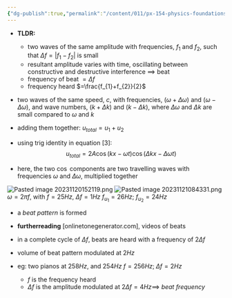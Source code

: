 ```yaml
---
{"dg-publish":true,"permalink":"/content/011/px-154-physics-foundations/px-154-f-waves/px-154-f3b-beats/","noteIcon":"1","created":"2025-08-27T13:14:00.070+01:00","updated":"2024-11-26T19:52:09.000+00:00"}
---
```


- **TLDR:**
	- two waves of the same amplitude with frequencies, $f_{1}$ and $f_{2}$, such that $\Delta f=|f_{1}-f_{2}|$ is small
	- resultant amplitude varies with time, oscillating between constructive and destructive interference $\implies$ beat
	- frequency of beat $=\Delta f$
	- frequency heard $=\frac{f_{1}+f_{2}}{2}$

- two waves of the same speed, $c$, with frequencies, $(\omega+ \Delta \omega)$ and $(\omega - \Delta \omega)$, and wave numbers, $(k+\Delta k)$ and $(k - \Delta k)$, where $\Delta \omega$ and $\Delta k$ are small compared to $\omega$ and $k$
- adding them together: $u_{total}= u_{1}+u_{2}$
- using trig identity in equation $[3]$: 
$$u_{total} = 2A \cos (kx-\omega t) \cos (\Delta kx - \Delta \omega t)$$
- here, the two $\cos$ components are two travelling waves with frequencies $\omega$ and $\Delta \omega$, multiplied together

![Pasted image 20231120152119.png](/img/user/pics/Pasted%20image%2020231120152119.png)
![Pasted image 20231121084331.png](/img/user/pics/Pasted%20image%2020231121084331.png)
	$\omega = 2 \pi f$, with $f=25Hz$, $\Delta f = 1Hz$
	$f_{u_{1}} = 26Hz$; $f_{u_{2}} = 24Hz$
- a *beat pattern* is formed
- **furtherreading** [onlinetonegenerator.com], videos of beats
- in a complete cycle of $\Delta f$, beats are heard with a frequency of $2\Delta f$
- volume of beat pattern modulated at $2Hz$

- eg: two pianos at $258Hz$, and $254Hz$
		$f = 256Hz; \; \Delta f = 2Hz$
	- $f$ is the frequency heard
	- $\Delta f$ is the amplitude modulated at $2 \Delta f = 4Hz \implies$  *beat frequency*
